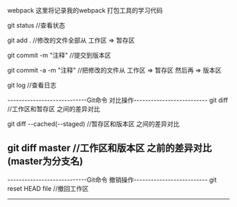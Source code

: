 webpack
这里将记录我的webpack 打包工具的学习代码 

git status 	//查看状态

git add . 	//修改的文件全部从 工作区 => 暂存区

git commit -m "注释"	//提交到版本区

git commit -a -m "注释"		//把修改的文件从 工作区 => 暂存区 然后再 => 版本区


git log 	//查看日志

----------------------------Git命令 对比操作--------------------------
git diff	//工作区和暂存区 之间的差异对比

git diff --cached(--staged) //暂存区和版本区 之间的差异对比

git diff master		//工作区和版本区 之前的差异对比	(master为分支名)
----------------------------------------------------------------------


----------------------------Git命令 撤销操作--------------------------
git reset HEAD file		//撤回工作区






----------------------------------------------------------------------
